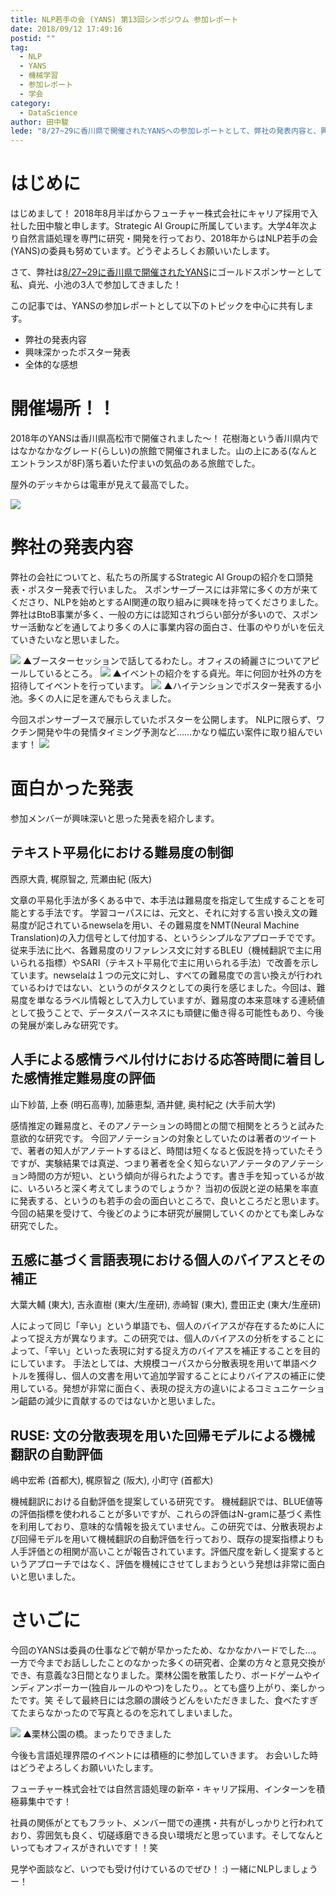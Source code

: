 ```yaml
---
title: NLP若手の会 (YANS) 第13回シンポジウム 参加レポート
date: 2018/09/12 17:49:16
postid: ""
tag:
  - NLP
  - YANS
  - 機械学習
  - 参加レポート
  - 学会
category:
  - DataScience
author: 田中駿
lede: "8/27~29に香川県で開催されたYANSへの参加レポートとして、弊社の発表内容と、興味深かったポスター発表などを共有します"
---
```


# はじめに

はじめまして！ 2018年8月半ばからフューチャー株式会社にキャリア採用で入社した田中駿と申します。Strategic AI Groupに所属しています。大学4年次より自然言語処理を専門に研究・開発を行っており、2018年からはNLP若手の会(YANS)の委員も努めています。どうぞよろしくお願いいたします。

さて、弊社は[8/27~29に香川県で開催されたYANS](http://yans.anlp.jp/entry/yans2018)にゴールドスポンサーとして私、貞光、小池の3人で参加してきました！

この記事では、YANSの参加レポートとして以下のトピックを中心に共有します。

* 弊社の発表内容
* 興味深かったポスター発表
* 全体的な感想

# 開催場所！！

2018年のYANSは香川県高松市で開催されました～！ 花樹海という香川県内ではなかなかなグレード(らしい)の旅館で開催されました。山の上にある(なんとエントランスが8F)落ち着いた佇まいの気品のある旅館でした。

屋外のデッキからは電車が見えて最高でした。

<img src="/images/2018/20180912/photo_20180912_01.jpeg" loading="lazy">

# 弊社の発表内容

弊社の会社についてと、私たちの所属するStrategic AI Groupの紹介を口頭発表・ポスター発表で行いました。
スポンサーブースには非常に多くの方が来てくださり、NLPを始めとするAI関連の取り組みに興味を持ってくださりました。弊社はBtoB事業が多く、一般の方には認知されづらい部分が多いので、スポンサー活動などを通してより多くの人に事業内容の面白さ、仕事のやりがいを伝えていきたいなと思いました。

<img src="/images/2018/20180912/photo_20180912_02.jpeg" loading="lazy">
▲ブースターセッションで話してるわたし。オフィスの綺麗さについてアピールしているところ。

<img src="/images/2018/20180912/photo_20180912_03.jpeg" loading="lazy">
▲イベントの紹介をする貞光。年に何回か社外の方を招待してイベントを行っています。

<img src="/images/2018/20180912/photo_20180912_04.jpeg" loading="lazy">
▲ハイテンションでポスター発表する小池。多くの人に足を運んでもらえました。

今回スポンサーブースで展示していたポスターを公開します。
NLPに限らず、ワクチン開発や牛の発情タイミング予測など……かなり幅広い案件に取り組んでいます！
<img src="/images/2018/20180912/photo_20180912_05.jpeg" loading="lazy">

# 面白かった発表

参加メンバーが興味深いと思った発表を紹介します。

## テキスト平易化における難易度の制御

西原大貴, 梶原智之, 荒瀬由紀 (阪大)

文章の平易化手法が多くある中で、本手法は難易度を指定して生成することを可能とする手法です。
学習コーパスには、元文と、それに対する言い換え文の難易度が記されているnewselaを用い、その難易度をNMT(Neural Machine Translation)の入力信号として付加する、というシンプルなアプローチでです。
従来手法に比べ、各難易度のリファレンス文に対するBLEU（機械翻訳で主に用いられる指標）やSARI（テキスト平易化で主に用いられる手法）で改善を示しています。newselaは１つの元文に対し、すべての難易度での言い換えが行われているわけではない、というのがタスクとしての奥行を感じました。今回は、難易度を単なるラベル情報として入力していますが、難易度の本来意味する連続値として扱うことで、データスパースネスにも頑健に働き得る可能性もあり、今後の発展が楽しみな研究です。

## 人手による感情ラベル付けにおける応答時間に着目した感情推定難易度の評価

山下紗苗, 上泰 (明石高専), 加藤恵梨, 酒井健, 奥村紀之 (大手前大学)

感情推定の難易度と、そのアノテーションの時間との間で相関をとろうと試みた意欲的な研究です。
今回アノテーションの対象としていたのは著者のツイートで、著者の知人がアノテートするほど、時間は短くなると仮説を持っていたそうですが、実験結果では真逆、つまり著者を全く知らないアノテータのアノテーション時間の方が短い、という傾向が得られたようです。書き手を知っているが故に、いろいろと深く考えてしまうのでしょうか？ 当初の仮説と逆の結果を率直に発表する、というのも若手の会の面白いところで、良いところだと思います。今回の結果を受けて、今後どのように本研究が展開していくのかとても楽しみな研究でした。

## 五感に基づく言語表現における個人のバイアスとその補正

大葉大輔 (東大), 吉永直樹 (東大/生産研), 赤崎智 (東大), 豊田正史 (東大/生産研)

人によって同じ「辛い」という単語でも、個人のバイアスが存在するために人によって捉え方が異なります。この研究では、個人のバイアスの分析をすることによって、「辛い」といった表現に対する捉え方のバイアスを補正することを目的にしています。
手法としては、大規模コーパスから分散表現を用いて単語ベクトルを獲得し、個人の文書を用いて追加学習することによりバイアスの補正に使用している。発想が非常に面白く、表現の捉え方の違いによるコミュニケーション齟齬の減少に貢献するのではないかと思いました。

## RUSE: 文の分散表現を用いた回帰モデルによる機械翻訳の自動評価

嶋中宏希 (首都大), 梶原智之 (阪大), 小町守 (首都大)

機械翻訳における自動評価を提案している研究です。
機械翻訳では、BLUE値等の評価指標を使われることが多いですが、これらの評価はN-gramに基づく素性を利用しており、意味的な情報を扱えていません。この研究では、分散表現および回帰モデルを用いて機械翻訳の自動評価を行っており、既存の提案指標よりも人手評価との相関が高いことが報告されています。評価尺度を新しく提案するというアプローチではなく、評価を機械にさせてしまおうという発想は非常に面白いと思いました。

# さいごに

今回のYANSは委員の仕事などで朝が早かったため、なかなかハードでした…。
一方で今までお話ししたことのなかった多くの研究者、企業の方々と意見交換ができ、有意義な3日間となりました。栗林公園を散策したり、ボードゲームやインディアンポーカー(独自ルールのやつ)をしたり。。とても盛り上がり、楽しかったです。笑
そして最終日には念願の讃岐うどんをいただきました、食べたすぎてたまらなかったので写真とるのを忘れてしまいました。

<img src="/images/2018/20180912/photo_20180912_06.jpeg" loading="lazy">
▲栗林公園の橋。まったりできました

今後も言語処理界隈のイベントには積極的に参加していきます。
お会いした時はどうぞよろしくお願いいたします。

フューチャー株式会社では自然言語処理の新卒・キャリア採用、インターンを積極募集中です！

社員の関係がとてもフラット、メンバー間での連携・共有がしっかりと行われており、雰囲気も良く、切磋琢磨できる良い環境だと思っています。そしてなんといってもオフィスがきれいです！！笑

見学や面談など、いつでも受け付けているのでぜひ！ :)
一緒にNLPしましょうー！
